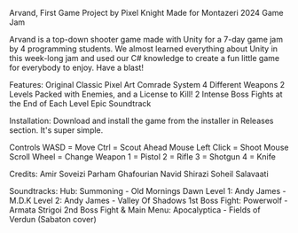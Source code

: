Arvand, First Game Project by Pixel Knight
Made for Montazeri 2024 Game Jam

Arvand is a top-down shooter game made with Unity for a 7-day game jam by 4 programming students. We almost learned everything about Unity in this week-long jam and used our C# knowledge to create a fun little game for everybody to enjoy. Have a blast!

Features:
Original Classic Pixel Art
Comrade System
4 Different Weapons
2 Levels Packed with Enemies, and a License to Kill!
2 Intense Boss Fights at the End of Each Level
Epic Soundtrack 

Installation:
Download and install the game from the installer in Releases section. It's super simple.

Controls
WASD = Move
Ctrl = Scout Ahead
Mouse Left Click = Shoot
Mouse Scroll Wheel = Change Weapon
1 = Pistol
2 = Rifle
3 = Shotgun
4 = Knife

Credits:
Amir Soveizi
Parham Ghafourian
Navid Shirazi
Soheil Salavaati

Soundtracks:
Hub: Summoning - Old Mornings Dawn
Level 1: Andy James - M.D.K
Level 2: Andy James - Valley Of Shadows
1st Boss Fight: Powerwolf - Armata Strigoi
2nd Boss Fight & Main Menu: Apocalyptica - Fields of Verdun (Sabaton cover)
